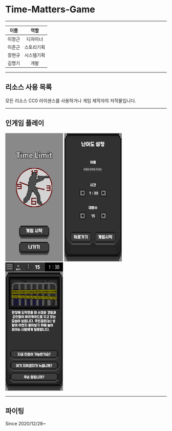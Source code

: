 # Time-Matters-Game
 
---

|이름|역할|
|:---:|:---:|
|이창근|디자이너|
|이준근|스토리기획|
|장현규|시스템기획|
|김명기|개발|

---

## 리소스 사용 목록
모든 리소스 CC0 라이센스를 사용하거나 게임 제작자의 저작물입니다.

---

## 인게임 플레이
<img src="src/thumb1.jpg" width="180" height="400"></img>
<img src="src/thumb2.jpg" width="180" height="400"></img>
<img src="src/thumb3.jpg" width="180" height="400"></img>

---

## 파이팅

Since 2020/12/28~
